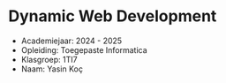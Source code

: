 # Dynamic Web Development

- Academiejaar: 2024 - 2025
- Opleiding: Toegepaste Informatica
- Klasgroep: 1TI7
- Naam: Yasin Koç

